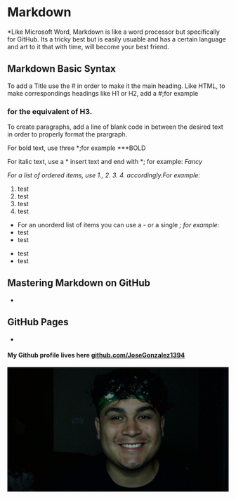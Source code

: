 # Markdown

*Like Microsoft Word, Markdown is like a word processor but specifically for GitHub. Its a tricky best but is easily usuable and has a certain language and art to it that with time, will become your best friend.  


## Markdown Basic Syntax

To add a Title use the # in order to make it the main heading. Like HTML, to make correspondings headings like H1 or H2, add a #;for example 
### for the equivalent of H3. 

To create paragraphs, add a line of blank code in between the desired text in order to properly format the prargraph.

For bold text, use three *;for example
***BOLD

For italic text, use a * insert text and end with *; for example: 
*Fancy*

*For a list of ordered items, use 1., 2. 3. 4. accordingly.For example:* 
1. test 
2. test 
3. test 
4. test

* For an unorderd list of items you can use a - or a single *; for example:*
* test 
* test 
- test 
- test 


## Mastering Markdown on GitHub

*


## GitHub Pages

*


#### My Github profile lives here [github.com/JoseGonzalez1394](https://github.com/JoseGonzalez1394)

![](/WIN_20220627_05_31_26_Pro.jpg)
